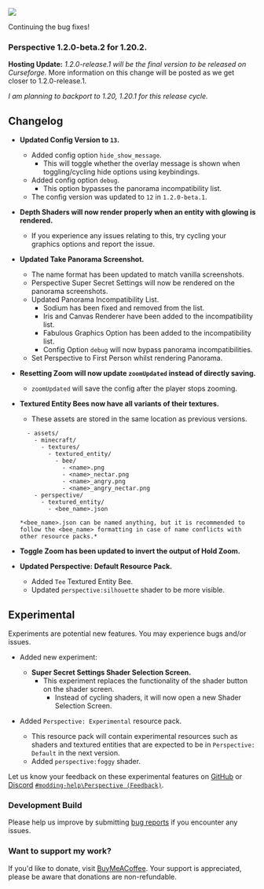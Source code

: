 ![](https://mclegoman.com/images/a/a7/Perspective_Development_Logo.png)

Continuing the bug fixes!

### Perspective 1.2.0-beta.2 for 1.20.2.  
**Hosting Update:** *1.2.0-release.1 will be the final version to be released on Curseforge.*
More information on this change will be posted as we get closer to 1.2.0-release.1.  

*I am planning to backport to 1.20, 1.20.1 for this release cycle.*  

## Changelog  
- **Updated Config Version to `13`.**
  - Added config option `hide_show_message`.
    - This will toggle whether the overlay message is shown when toggling/cycling hide options using keybindings.
  - Added config option `debug`.
    - This option bypasses the panorama incompatibility list.  
  - The config version was updated to `12` in `1.2.0-beta.1`.  

- **Depth Shaders will now render properly when an entity with glowing is rendered.**  
  - If you experience any issues relating to this, try cycling your graphics options and report the issue.

- **Updated Take Panorama Screenshot.**  
  - The name format has been updated to match vanilla screenshots.  
  - Perspective Super Secret Settings will now be rendered on the panorama screenshots.  
  - Updated Panorama Incompatibility List.  
    - Sodium has been fixed and removed from the list.  
    - Iris and Canvas Renderer have been added to the incompatibility list.  
    - Fabulous Graphics Option has been added to the incompatibility list.  
    - Config Option `debug` will now bypass panorama incompatibilities.  
  - Set Perspective to First Person whilst rendering Panorama.  

- **Resetting Zoom will now update `zoomUpdated` instead of directly saving.**  
  - `zoomUpdated` will save the config after the player stops zooming.  

- **Textured Entity Bees now have all variants of their textures.**
  - These assets are stored in the same location as previous versions.
  ```
    - assets/
      - minecraft/
        - textures/
          - textured_entity/
            - bee/
              - <name>.png
              - <name>_nectar.png
              - <name>_angry.png
              - <name>_angry_nectar.png
      - perspective/
        - textured_entity/
          - <bee_name>.json
  ```
  `*<bee_name>.json can be named anything, but it is recommended to follow the <bee_name> formatting in case of name conflicts with other resource packs.*`

- **Toggle Zoom has been updated to invert the output of Hold Zoom.**  

- **Updated Perspective: Default Resource Pack.**  
  - Added `Tee` Textured Entity Bee.  
  - Updated `perspective:silhouette` shader to be more visible.  

## Experimental  
Experiments are potential new features. You may experience bugs and/or issues.  
- Added new experiment:  
  - **Super Secret Settings Shader Selection Screen.**  
    - This experiment replaces the functionality of the shader button on the shader screen.  
      - Instead of cycling shaders, it will now open a new Shader Selection Screen.  

- Added `Perspective: Experimental` resource pack.  
  - This resource pack will contain experimental resources such as shaders and textured entities that are expected to be in `Perspective: Default` in the next version.  
  - Added `perspective:foggy` shader.

Let us know your feedback on these experimental features on [GitHub](https://github.com/MCLegoMan/Perspective/issues) or [Discord](https://discord.gg/vjbvjpFFPm) [`#modding-help\Perspective (Feedback)`](https://discord.com/channels/814560286664949811/1181316009592881182).  

### Development Build  
Please help us improve by submitting [bug reports](https://github.com/MCLegoMan/Perspective/issues) if you encounter any issues.  

### Want to support my work?  
If you'd like to donate, visit [BuyMeACoffee](https://www.buymeacoffee.com/mclegoman).
Your support is appreciated, please be aware that donations are non-refundable.